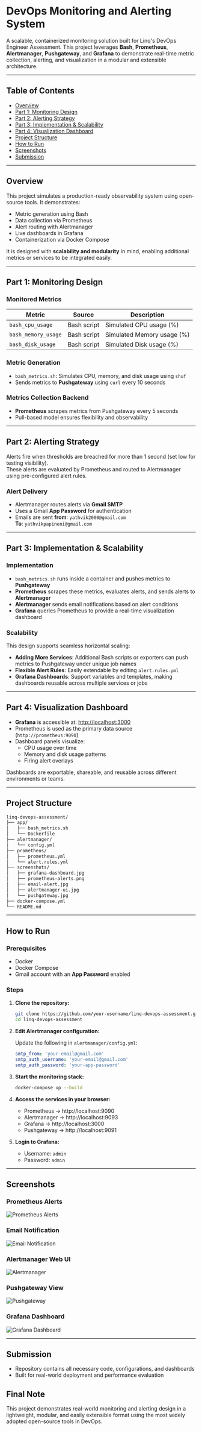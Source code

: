 
# DevOps Monitoring and Alerting System

A scalable, containerized monitoring solution built for Linq's DevOps Engineer Assessment. This project leverages **Bash**, **Prometheus**, **Alertmanager**, **Pushgateway**, and **Grafana** to demonstrate real-time metric collection, alerting, and visualization in a modular and extensible architecture.

---

## Table of Contents

- [Overview](#overview)
- [Part 1: Monitoring Design](#part-1-monitoring-design)
- [Part 2: Alerting Strategy](#part-2-alerting-strategy)
- [Part 3: Implementation & Scalability](#part-3-implementation--scalability)
- [Part 4: Visualization Dashboard](#part-4-visualization-dashboard)
- [Project Structure](#project-structure)
- [How to Run](#how-to-run)
- [Screenshots](#screenshots)
- [Submission](#submission)

---

## Overview

This project simulates a production-ready observability system using open-source tools. It demonstrates:

- Metric generation using Bash
- Data collection via Prometheus
- Alert routing with Alertmanager
- Live dashboards in Grafana
- Containerization via Docker Compose

It is designed with **scalability and modularity** in mind, enabling additional metrics or services to be integrated easily.

---

## Part 1: Monitoring Design

### Monitored Metrics

| Metric              | Source       | Description                    |
|---------------------|--------------|--------------------------------|
| `bash_cpu_usage`    | Bash script  | Simulated CPU usage (%)        |
| `bash_memory_usage` | Bash script  | Simulated Memory usage (%)     |
| `bash_disk_usage`   | Bash script  | Simulated Disk usage (%)       |

### Metric Generation

- `bash_metrics.sh`: Simulates CPU, memory, and disk usage using `shuf`
- Sends metrics to **Pushgateway** using `curl` every 10 seconds

### Metrics Collection Backend

- **Prometheus** scrapes metrics from Pushgateway every 5 seconds
- Pull-based model ensures flexibility and observability

---

## Part 2: Alerting Strategy

Alerts fire when thresholds are breached for more than 1 second (set low for testing visibility).  
These alerts are evaluated by Prometheus and routed to Alertmanager using pre-configured alert rules.

### Alert Delivery

- Alertmanager routes alerts via **Gmail SMTP**
- Uses a Gmail **App Password** for authentication
- Emails are sent **from**: `yathvik2000@gmail.com`  
  **To**: `yathvikpapineni@gmail.com`

---

## Part 3: Implementation & Scalability

### Implementation

- `bash_metrics.sh` runs inside a container and pushes metrics to **Pushgateway**
- **Prometheus** scrapes these metrics, evaluates alerts, and sends alerts to **Alertmanager**
- **Alertmanager** sends email notifications based on alert conditions
- **Grafana** queries Prometheus to provide a real-time visualization dashboard

### Scalability

This design supports seamless horizontal scaling:

- **Adding More Services**: Additional Bash scripts or exporters can push metrics to Pushgateway under unique job names
- **Flexible Alert Rules**: Easily extendable by editing `alert.rules.yml`
- **Grafana Dashboards**: Support variables and templates, making dashboards reusable across multiple services or jobs


---

## Part 4: Visualization Dashboard

- **Grafana** is accessible at: [http://localhost:3000](http://localhost:3000)
- Prometheus is used as the primary data source (`http://prometheus:9090`)
- Dashboard panels visualize:
  - CPU usage over time
  - Memory and disk usage patterns
  - Firing alert overlays

Dashboards are exportable, shareable, and reusable across different environments or teams.

---

## Project Structure

```bash
linq-devops-assessment/
├── app/
│   ├── bash_metrics.sh
│   └── Dockerfile
├── alertmanager/
│   └── config.yml
├── prometheus/
│   ├── prometheus.yml
│   └── alert.rules.yml
├── screenshots/
│   ├── grafana-dashboard.jpg
│   ├── prometheus-alerts.png
│   ├── email-alert.jpg
│   ├── alertmanager-ui.jpg
│   └── pushgateway.jpg
├── docker-compose.yml
└── README.md
```

---

##  How to Run

### Prerequisites

- Docker
- Docker Compose
- Gmail account with an **App Password** enabled

### Steps

1. **Clone the repository:**

   ```bash
   git clone https://github.com/your-username/linq-devops-assessment.git
   cd linq-devops-assessment
   ```

2. **Edit Alertmanager configuration:**

   Update the following in `alertmanager/config.yml`:

   ```yaml
   smtp_from: 'your-email@gmail.com'
   smtp_auth_username: 'your-email@gmail.com'
   smtp_auth_password: 'your-app-password'
   ```

3. **Start the monitoring stack:**

   ```bash
   docker-compose up --build
   ```

4. **Access the services in your browser:**

   - Prometheus → http://localhost:9090
   - Alertmanager → http://localhost:9093
   - Grafana → http://localhost:3000
   - Pushgateway → http://localhost:9091

5. **Login to Grafana:**

   - Username: `admin`
   - Password: `admin`

---

## Screenshots

### Prometheus Alerts
![Prometheus Alerts](screenshots/prometheus-alerts.png)

### Email Notification
![Email Notification](screenshots/email-alert.jpg)

### Alertmanager Web UI
![Alertmanager](screenshots/alertmanager-ui.jpg)

### Pushgateway View
![Pushgateway](screenshots/pushgateway.jpg)

### Grafana Dashboard
![Grafana Dashboard](screenshots/grafana-dashboard.jpg)

---

## Submission

- Repository contains all necessary code, configurations, and dashboards
- Built for real-world deployment and performance evaluation

## Final Note

This project demonstrates real-world monitoring and alerting design in a lightweight, modular, and easily extensible format using the most widely adopted open-source tools in DevOps.
